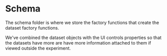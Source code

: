 # Schema
The schema folder is where we store the factory functions that create the dataset factory functions.

We've combined the dataset objects with the UI controls properties so that the datasets have more are have more information attached to them if viewed outside the experiment.
